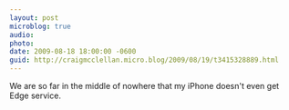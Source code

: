 ```yaml
---
layout: post
microblog: true
audio: 
photo: 
date: 2009-08-18 18:00:00 -0600
guid: http://craigmcclellan.micro.blog/2009/08/19/t3415328889.html
---
```

We are so far in the middle of nowhere that my iPhone doesn't even get Edge service.
